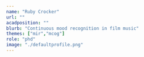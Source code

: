 ```yaml
---
name: "Ruby Crocker"
url: ""
acadposition: ""
blurb: "Continuous mood recognition in film music"
themes: ["mir","mcog"]
role: "phd"
image: "./defaultprofile.png"
---
```

